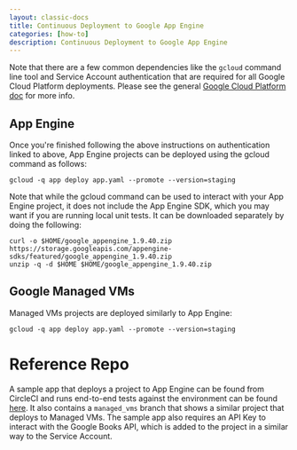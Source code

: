 ```yaml
---
layout: classic-docs
title: Continuous Deployment to Google App Engine
categories: [how-to]
description: Continuous Deployment to Google App Engine
---
```


Note that there are a few common dependencies like the `gcloud` command line tool and Service Account authentication that are required
for all Google Cloud Platform deployments. Please see the general [Google Cloud Platform doc]({{site.baseurl}}/google-cloud-platform/) for more info.

## App Engine

Once you're finished following the above instructions on authentication linked to above, App Engine projects can be deployed using the gcloud command as follows:

    gcloud -q app deploy app.yaml --promote --version=staging

Note that while the gcloud command can be used to interact with your App Engine project, it does not include the App Engine SDK, which you may want if you are running local unit tests. It can be downloaded separately by doing the following:

```
curl -o $HOME/google_appengine_1.9.40.zip https://storage.googleapis.com/appengine-sdks/featured/google_appengine_1.9.40.zip
unzip -q -d $HOME $HOME/google_appengine_1.9.40.zip
```

## Google Managed VMs

Managed VMs projects are deployed similarly to App Engine:

    gcloud -q app deploy app.yaml --promote --version=staging

# Reference Repo

A sample app that deploys a project to App Engine can be found from CircleCI and runs end-to-end tests against the environment can be found [here](https://github.com/GoogleCloudPlatform/continuous-deployment-circle). It also contains a `managed_vms` branch that shows a similar project that deploys to Managed VMs. The sample app also requires an API Key to interact with the Google Books API, which is added to the project in a similar way to the Service Account.
